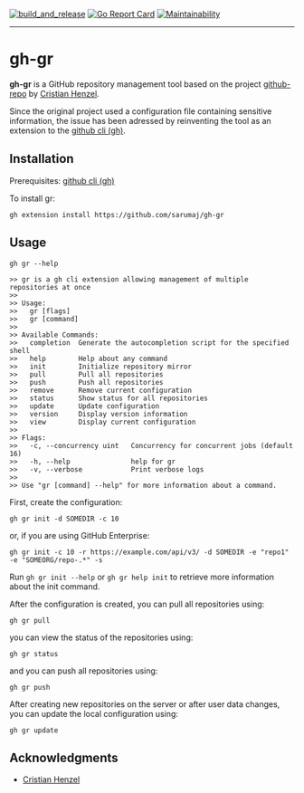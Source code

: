 [![build_and_release](https://github.com/sarumaj/gh-gr/actions/workflows/build_and_release.yml/badge.svg)](https://github.com/sarumaj/gh-gr/actions/workflows/build_and_release.yml)
[![Go Report Card](https://goreportcard.com/badge/github.com/sarumaj/gh-gr)](https://goreportcard.com/report/github.com/sarumaj/gh-gr)
[![Maintainability](https://img.shields.io/codeclimate/maintainability-percentage/sarumaj/gh-gr.svg)](https://codeclimate.com/github/sarumaj/gh-gr/maintainability)

---

# gh-gr

**gh-gr** is a GitHub repository management tool based on the project [github-repo](https://github.com/CristianHenzel/github-repo) by [Cristian Henzel](https://github.com/CristianHenzel).

Since the original project used a configuration file containing sensitive information, the issue has been adressed by reinventing the tool as an extension to the [github cli (gh)](https://cli.github.com/).

## Installation

Prerequisites: [github cli (gh)](https://cli.github.com/)

To install gr:

```
gh extension install https://github.com/sarumaj/gh-gr
```

## Usage

```
gh gr --help

>> gr is a gh cli extension allowing management of multiple repositories at once
>>
>> Usage:
>>   gr [flags]
>>   gr [command]
>>
>> Available Commands:
>>   completion  Generate the autocompletion script for the specified shell
>>   help        Help about any command
>>   init        Initialize repository mirror
>>   pull        Pull all repositories
>>   push        Push all repositories
>>   remove      Remove current configuration
>>   status      Show status for all repositories
>>   update      Update configuration
>>   version     Display version information
>>   view        Display current configuration
>>
>> Flags:
>>   -c, --concurrency uint   Concurrency for concurrent jobs (default 16)
>>   -h, --help               help for gr
>>   -v, --verbose            Print verbose logs
>>
>> Use "gr [command] --help" for more information about a command.
```

First, create the configuration:

```
gh gr init -d SOMEDIR -c 10
```

or, if you are using GitHub Enterprise:

```
gh gr init -c 10 -r https://example.com/api/v3/ -d SOMEDIR -e "repo1" -e "SOMEORG/repo-.*" -s
```

Run `gh gr init --help` or `gh gr help init` to retrieve more information about the init command.

After the configuration is created, you can pull all repositories using:

```
gh gr pull
```

you can view the status of the repositories using:

```
gh gr status
```

and you can push all repositories using:

```
gh gr push
```

After creating new repositories on the server or after user data changes, you can update the local configuration using:

```
gh gr update
```

## Acknowledgments

- [Cristian Henzel](https://github.com/CristianHenzel)
